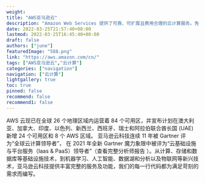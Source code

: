 ```yaml
---
weight: 
title: "AWS亚马逊云"
description: "Amazon Web Services 提供了可靠、可扩展且费用合理的云计算服务。免费加入，只需按使用量付费。亚马逊云科技提供全球覆盖广泛、服务深入的云平台，从全球数据中心提供超过 200 项功能齐全的服务，连续 11 年被 Gartner 评为全球云计算领导者"
date: 2022-03-25T21:57:40+08:00
lastmod: 2022-03-25T16:45:40+08:00
draft: false
authors: ["june"]
featuredImage: "588.png"
link: "https://aws.amazon.com/cn/"
tags: ["AWS亚马逊云","云计算"]
categories: ["navigation"]
navigation: ["云计算"]
lightgallery: true
toc: true
pinned: false
recommend: false
recommend1: false
---
```

AWS 云现已在全球 26 个地理区域内运营着 84 个可用区，并宣布计划在澳大利亚、加拿大、印度、以色列、新西兰、西班牙、瑞士和阿拉伯联合酋长国 (UAE) 新增 24 个可用区和 8 个 AWS 区域。
亚马逊云科技连续 11 年被 Gartner 评为“全球云计算领导者”， 在 2021 年全新 Gartner 魔力象限中被评为“云基础设施与平台服务（Iaas & PaaS）领导者”（查看完整分析师报告 ）。从计算、存储和数据库等基础设施技术，到机器学习、人工智能、数据湖和分析以及物联网等新兴技术，亚马逊云科技提供丰富完整的服务及功能，我们的每一行代码都为满足苛刻的需求而编写。
